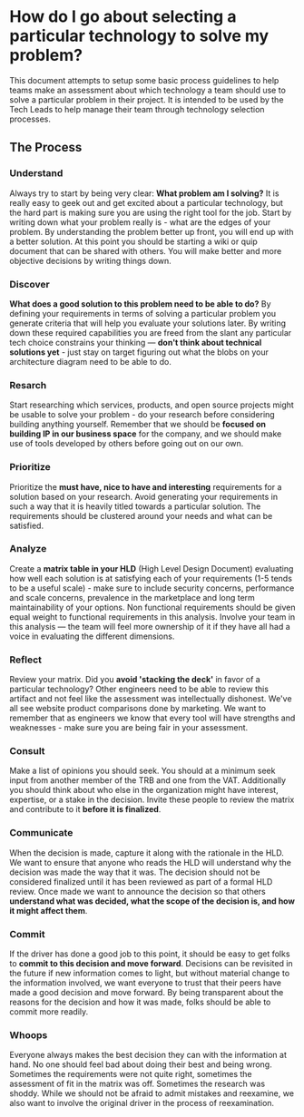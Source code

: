 # How do I go about selecting a particular technology to solve my problem?

This document attempts to setup some basic process guidelines to help teams make an assessment about which technology a team should use to solve a particular problem in their project. It is intended to be used by the Tech Leads to help manage their team through technology selection processes.

## The Process

### **Understand** 

Always try to start by being very clear: **What problem am I solving?** It is really easy to geek out and get excited about a particular technology, but the hard part is making sure you are using the right tool for the job. Start by writing down what your problem really is - what are the edges of your problem. By understanding the problem better up front, you will end up with a better solution. At this point you should be starting a wiki or quip document that can be shared with others. You will make better and more objective decisions by writing things down.

### Discover

**What does a good solution to this problem need to be able to do?** By defining your requirements in terms of solving a particular problem you generate criteria that will help you evaluate your solutions later. By writing down these required capabilities you are freed from the slant any particular tech choice constrains your thinking — **don't think about technical solutions yet** - just stay on target figuring out what the blobs on your architecture diagram need to be able to do.

### Resarch

Start researching which services, products, and open source projects might be usable to solve your problem - do your research before considering building anything yourself. Remember that we should be **focused on building IP in our business space** for the company, and we should make use of tools developed by others before going out on our own.

### Prioritize

Prioritize the **must have, nice to have and interesting** requirements for a solution based on your research. Avoid generating your requirements in such a way that it is heavily titled towards a particular solution. The requirements should be clustered around your needs and what can be satisfied. 

### Analyze

Create a **matrix table in your HLD** (High Level Design Document) evaluating how well each solution is at satisfying each of your requirements (1-5 tends to be a useful scale) - make sure to include security concerns, performance and scale concerns, prevalence in the marketplace and long term maintainability of your options. Non functional requirements should be given equal weight to functional requirements in this analysis. Involve your team in this analysis — the team will feel more ownership of it if they have all had a voice in evaluating the different dimensions.

### Reflect

Review your matrix. Did you **avoid 'stacking the deck'** in favor of a particular technology? Other engineers need to be able to review this artifact and not feel like the assessment was intellectually dishonest. We've all see website product comparisons done by marketing. We want to remember that as engineers we know that every tool will have strengths and weaknesses - make sure you are being fair in your assessment.

### Consult

Make a list of opinions you should seek. You should at a minimum seek input from another member of the TRB and one from the VAT. Additionally you should think about who else in the organization might have interest, expertise, or a stake in the decision. Invite these people to review the matrix and contribute to it **before it is finalized**.

### Communicate

When the decision is made, capture it along with the rationale in the HLD. We want to ensure that anyone who reads the HLD will understand why the decision was made the way that it was. The decision should not be considered finalized until it has been reviewed as part of a formal HLD review. Once made we want to announce the decision so that others **understand what was decided, what the scope of the decision is, and how it might affect them**. 

### Commit

If the driver has done a good job to this point, it should be easy to get folks to **commit to this decision and move forward**. Decisions can be revisited in the future if new information comes to light, but without material change to the information involved, we want everyone to trust that their peers have made a good decision and move forward. By being transparent about the reasons for the decision and how it was made, folks should be able to commit more readily. 

### Whoops

Everyone always makes the best decision they can with the information at hand. No one should feel bad about doing their best and being wrong. Sometimes the requirements were not quite right, sometimes the assessment of fit in the matrix was off. Sometimes the research was shoddy. While we should not be afraid to admit mistakes and reexamine, we also want to involve the original driver in the process of reexamination. 


### 


